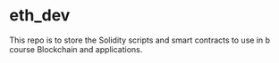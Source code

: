 # eth_dev

This repo is to store the Solidity scripts and smart contracts to use in b course Blockchain and applications. 
